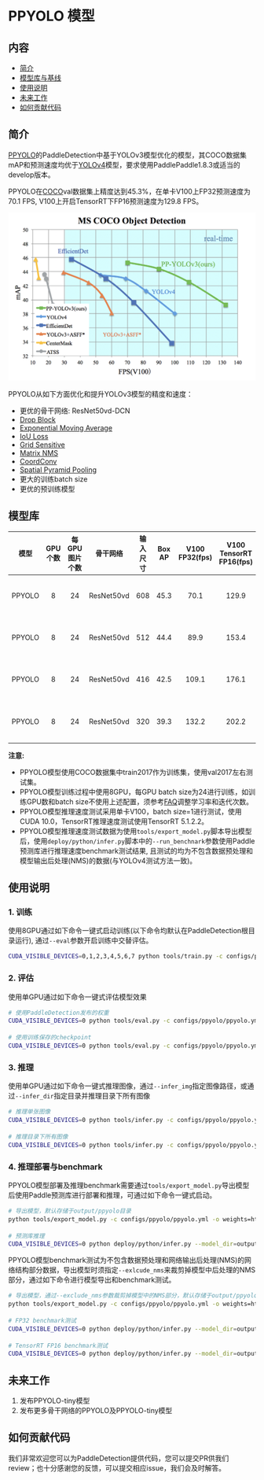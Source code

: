 # PPYOLO 模型

## 内容
- [简介](#简介)
- [模型库与基线](#模型库与基线)
- [使用说明](#使用说明)
- [未来工作](#未来工作)
- [如何贡献代码](#如何贡献代码)

## 简介

[PPYOLO]()的PaddleDetection中基于YOLOv3模型优化的模型，其COCO数据集mAP和预测速度均优于[YOLOv4](https://arxiv.org/abs/2004.10934)模型，要求使用PaddlePaddle1.8.3或适当的develop版本。

PPYOLO在[COCO](http://cocodataset.org)val数据集上精度达到45.3%，在单卡V100上FP32预测速度为70.1 FPS, V100上开启TensorRT下FP16预测速度为129.8 FPS。

<div align="center">
  <img src="../../docs/images/ppyolo_map_fps.png" />
</div>

PPYOLO从如下方面优化和提升YOLOv3模型的精度和速度：

- 更优的骨干网络: ResNet50vd-DCN
- [Drop Block](https://arxiv.org/abs/1810.12890)
- [Exponential Moving Average](https://www.investopedia.com/terms/e/ema.asp)
- [IoU Loss](https://arxiv.org/pdf/1902.09630.pdf)
- [Grid Sensitive](https://arxiv.org/abs/2004.10934)
- [Matrix NMS](https://arxiv.org/pdf/2003.10152.pdf)
- [CoordConv](https://arxiv.org/abs/1807.03247)
- [Spatial Pyramid Pooling](https://arxiv.org/abs/1406.4729)
- 更大的训练batch size
- 更优的预训练模型

## 模型库

|          模型            | GPU个数 | 每GPU图片个数 |  骨干网络  | 输入尺寸 | Box AP | V100 FP32(fps) | V100 TensorRT FP16(fps) | 模型下载 | 配置文件 |
|:------------------------:|:-------:|:-------------:|:----------:| :-------:| :----: | :------------: | :---------------------: | :------: | :------: |
| PPYOLO                   |    8    |      24       | ResNet50vd |   608    |  45.3  |      70.1      |          129.9          | [下载链接](https://paddlemodels.bj.bcebos.com/object_detection/ppyolo.pdparams) |  [配置文件](https://github.com/PaddlePaddle/PaddleDetection/tree/master/configs/ppyolo/ppyolo.yml)                   |
| PPYOLO                   |    8    |      24       | ResNet50vd |   512    |  44.4  |      89.9      |          153.4          | [下载链接](https://paddlemodels.bj.bcebos.com/object_detection/ppyolo.pdparams) |  [配置文件](https://github.com/PaddlePaddle/PaddleDetection/tree/master/configs/ppyolo/ppyolo.yml)                   |
| PPYOLO                   |    8    |      24       | ResNet50vd |   416    |  42.5  |     109.1      |          176.1          | [下载链接](https://paddlemodels.bj.bcebos.com/object_detection/ppyolo.pdparams) |  [配置文件](https://github.com/PaddlePaddle/PaddleDetection/tree/master/configs/ppyolo/ppyolo.yml)                   |
| PPYOLO                   |    8    |      24       | ResNet50vd |   320    |  39.3  |     132.2      |          202.2          | [下载链接](https://paddlemodels.bj.bcebos.com/object_detection/ppyolo.pdparams) |  [配置文件](https://github.com/PaddlePaddle/PaddleDetection/tree/master/configs/ppyolo/ppyolo.yml)                   |

**注意:**

- PPYOLO模型使用COCO数据集中train2017作为训练集，使用val2017左右测试集。
- PPYOLO模型训练过程中使用8GPU，每GPU batch size为24进行训练，如训练GPU数和batch size不使用上述配置，须参考[FAQ](../../docs/FAQ.md)调整学习率和迭代次数。
- PPYOLO模型推理速度测试采用单卡V100，batch size=1进行测试，使用CUDA 10.0，TensorRT推理速度测试使用TensorRT 5.1.2.2。
- PPYOLO模型推理速度测试数据为使用`tools/export_model.py`脚本导出模型后，使用`deploy/python/infer.py`脚本中的`--run_benchnark`参数使用Paddle预测库进行推理速度benchmark测试结果, 且测试的均为不包含数据预处理和模型输出后处理(NMS)的数据(与YOLOv4测试方法一致)。

## 使用说明

### 1. 训练

使用8GPU通过如下命令一键式启动训练(以下命令均默认在PaddleDetection根目录运行), 通过`--eval`参数开启训练中交替评估。

```bash
CUDA_VISIBLE_DEVICES=0,1,2,3,4,5,6,7 python tools/train.py -c configs/ppyolo/ppyolo.yml --eval
```

### 2. 评估

使用单GPU通过如下命令一键式评估模型效果

```bash
# 使用PaddleDetection发布的权重
CUDA_VISIBLE_DEVICES=0 python tools/eval.py -c configs/ppyolo/ppyolo.yml -o weights=https://paddlemodels.bj.bcebos.com/object_detection/ppyolo.pdparams

# 使用训练保存的checkpoint
CUDA_VISIBLE_DEVICES=0 python tools/eval.py -c configs/ppyolo/ppyolo.yml -o weights=output/ppyolo/best_model
```

### 3. 推理

使用单GPU通过如下命令一键式推理图像，通过`--infer_img`指定图像路径，或通过`--infer_dir`指定目录并推理目录下所有图像

```bash
# 推理单张图像
CUDA_VISIBLE_DEVICES=0 python tools/infer.py -c configs/ppyolo/ppyolo.yml -o weights=https://paddlemodels.bj.bcebos.com/object_detection/ppyolo.pdparams --infer_img=demo/000000014439_640x640.jpg

# 推理目录下所有图像
CUDA_VISIBLE_DEVICES=0 python tools/infer.py -c configs/ppyolo/ppyolo.yml -o weights=https://paddlemodels.bj.bcebos.com/object_detection/ppyolo.pdparams --infer_dir=demo
```

### 4. 推理部署与benchmark

PPYOLO模型部署及推理benchmark需要通过`tools/export_model.py`导出模型后使用Paddle预测库进行部署和推理，可通过如下命令一键式启动。

```bash
# 导出模型，默认存储于output/ppyolo目录
python tools/export_model.py -c configs/ppyolo/ppyolo.yml -o weights=https://paddlemodels.bj.bcebos.com/object_detection/ppyolo.pdparams

# 预测库推理
CUDA_VISIBLE_DEVICES=0 python deploy/python/infer.py --model_dir=output/ppyolo --image_file=demo/000000014439_640x640.jpg --use_gpu=True
```

PPYOLO模型benchmark测试为不包含数据预处理和网络输出后处理(NMS)的网络结构部分数据，导出模型时须指定`--exlcude_nms`来裁剪掉模型中后处理的NMS部分，通过如下命令进行模型导出和benchmark测试。

```bash
# 导出模型，通过--exclude_nms参数裁剪掉模型中的NMS部分，默认存储于output/ppyolo目录
python tools/export_model.py -c configs/ppyolo/ppyolo.yml -o weights=https://paddlemodels.bj.bcebos.com/object_detection/ppyolo.pdparams --exclude_nms

# FP32 benchmark测试
CUDA_VISIBLE_DEVICES=0 python deploy/python/infer.py --model_dir=output/ppyolo --image_file=demo/000000014439_640x640.jpg --use_gpu=True --run_benchmark=True

# TensorRT FP16 benchmark测试
CUDA_VISIBLE_DEVICES=0 python deploy/python/infer.py --model_dir=output/ppyolo --image_file=demo/000000014439_640x640.jpg --use_gpu=True --run_benchmark=True --run_mode=trt_fp16
```

## 未来工作

1. 发布PPYOLO-tiny模型
2. 发布更多骨干网络的PPYOLO及PPYOLO-tiny模型

## 如何贡献代码
我们非常欢迎您可以为PaddleDetection提供代码，您可以提交PR供我们review；也十分感谢您的反馈，可以提交相应issue，我们会及时解答。
